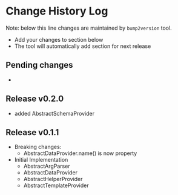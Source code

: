 Change History Log
==================
Note: below this line changes are maintained by `bump2version` tool.

* Add your changes to section below
* The tool will automatically add section for next release

Pending changes
---------------

*

Release v0.2.0
---------------

* added AbstractSchemaProvider

Release v0.1.1
---------------

* Breaking changes:
    * AbstractDataProvider.name() is now property
* Initial Implementation
    * AbstractArgParser
    * AbstractDataProvider
    * AbstractHelperProvider
    * AbstractTemplateProvider

